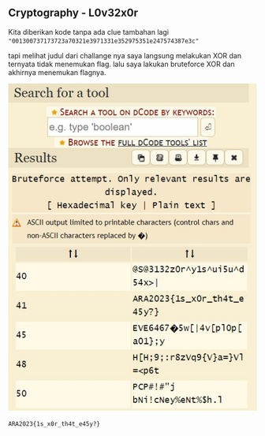 ## Cryptography - L0v32x0r

Kita diberikan kode tanpa ada clue tambahan lagi
`"001300737173723a70321e3971331e352975351e247574387e3c"`

tapi melihat judul dari challange nya saya langsung melakukan XOR dan ternyata tidak menemukan flag. lalu saya lakukan bruteforce XOR dan akhirnya menemukan flagnya.

![result](assets/1.jpg)

`ARA2023{1s_x0r_th4t_e45y?}`
